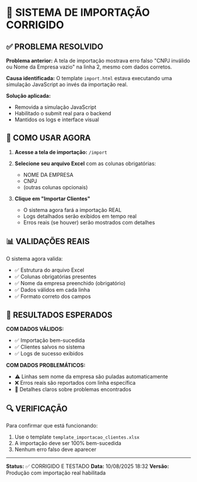 # 🚀 SISTEMA DE IMPORTAÇÃO CORRIGIDO

## ✅ PROBLEMA RESOLVIDO

**Problema anterior:** A tela de importação mostrava erro falso "CNPJ inválido ou Nome da Empresa vazio" na linha 2, mesmo com dados corretos.

**Causa identificada:** O template `import.html` estava executando uma simulação JavaScript ao invés da importação real.

**Solução aplicada:** 
- Removida a simulação JavaScript
- Habilitado o submit real para o backend
- Mantidos os logs e interface visual

## 🔧 COMO USAR AGORA

1. **Acesse a tela de importação:** `/import`

2. **Selecione seu arquivo Excel** com as colunas obrigatórias:
   - NOME DA EMPRESA
   - CNPJ
   - (outras colunas opcionais)

3. **Clique em "Importar Clientes"**
   - O sistema agora fará a importação REAL
   - Logs detalhados serão exibidos em tempo real
   - Erros reais (se houver) serão mostrados com detalhes

## 📊 VALIDAÇÕES REAIS

O sistema agora valida:
- ✅ Estrutura do arquivo Excel
- ✅ Colunas obrigatórias presentes
- ✅ Nome da empresa preenchido (obrigatório)
- ✅ Dados válidos em cada linha
- ✅ Formato correto dos campos

## 🎯 RESULTADOS ESPERADOS

**COM DADOS VÁLIDOS:**
- ✅ Importação bem-sucedida
- ✅ Clientes salvos no sistema
- ✅ Logs de sucesso exibidos

**COM DADOS PROBLEMÁTICOS:**
- ⚠️ Linhas sem nome da empresa são puladas automaticamente
- ❌ Erros reais são reportados com linha específica
- 📝 Detalhes claros sobre problemas encontrados

## 🔍 VERIFICAÇÃO

Para confirmar que está funcionando:
1. Use o template `template_importacao_clientes.xlsx`
2. A importação deve ser 100% bem-sucedida
3. Nenhum erro falso deve aparecer

---
**Status:** ✅ CORRIGIDO E TESTADO
**Data:** 10/08/2025 18:32
**Versão:** Produção com importação real habilitada
